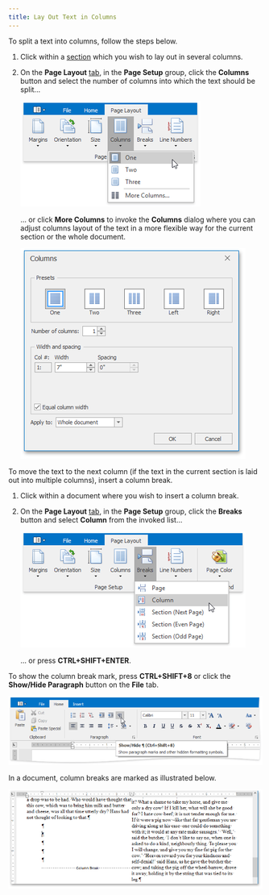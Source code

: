 ```yaml
---
title: Lay Out Text in Columns
---
```

To split a text into columns, follow the steps below.
1. Click within a [section](../../../../interface-elements-for-desktop/articles/rich-text-editor/document-layout-and-page-setup/divide-a-documents-into-sections.md) which you wish to lay out in several columns.
2. On the **Page Layout** [ tab](../../../../interface-elements-for-desktop/articles/rich-text-editor/text-editor-ui/ribbon-interface.md), in the **Page Setup** group, click the **Columns** button and select the number of columns into which the text should be split...
	
	![RTEColumnList](../../../images/Img121277.png)
	
	... or click **More Columns** to invoke the **Columns** dialog where you can adjust columns layout of the text in a more flexible way for the current section or the whole document.
	
	![RTEColumnDialog](../../../images/Img121278.png)

To move the text to the next column (if the text in the current section is laid out into multiple columns), insert a column break.
1. Click within a document where you wish to insert a column break.
2. On the **Page Layout** [ tab](../../../../interface-elements-for-desktop/articles/rich-text-editor/text-editor-ui/ribbon-interface.md), in the **Page Setup** group, click the **Breaks** button and select **Column** from the invoked list...
	
	![RTEInsertColumnBreak](../../../images/Img121279.png)
	
	... or press **CTRL+SHIFT+ENTER**.

To show the column break mark, press **CTRL+SHIFT+8** or click the **Show/Hide Paragraph** button on the **File** tab.

![RTEShowHideParagraph](../../../images/Img121269.png)

In a document, column breaks are marked as illustrated below.

![RTEColumnBreakMark](../../../images/Img121280.png)